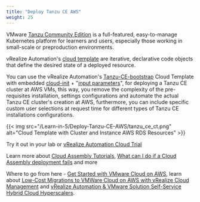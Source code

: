 ```yaml
---
title: "Deploy Tanzu CE AWS"
weight: 25
---
```


VMware [Tanzu Community Edition](https://tanzucommunityedition.io/) is a full-featured, easy-to-manage Kubernetes platform for learners and users, especially those working in small-scale or preproduction environments.

vRealize Automation's [cloud template](/Design/Cloud_Templates/) are iterative, declarative code objects that define the desired state of a deployed resource.

You can use the vRealize Automation's [Tanzu-CE-bootstrap](https://gitlab.com/moffzilla/tanzuce-bootstrap) Cloud Template with embedded [cloud-init](https://cloud-init.io/) + "[input parameters](https://docs.vmware.com/en/vRealize-Automation/services/Using-and-Managing-Cloud-Assembly/GUID-6BA1DA96-5C20-44BF-9C81-F8132B9B4872.html?hWord=N4IghgNiBcIJYDsAOBXALgZxAXyA)", for deploying a Tanzu CE cluster at AWS VMs, this way, you remove the complexity of the pre-requisites installation, settings configurations and automate the actual Tanzu CE cluster's creation at AWS, furthermore, you can include specific custom user selections at request time for different types of Tanzu CE installations configurations.

{{< img src="/Learn-in-5/Deploy-Tanzu-CE-AWS/tanzu_ce_ct.png" alt="Cloud Template with Cluster and Instance AWS RDS Resources" >}}

Try it out in your lab or [vRealize Automation Cloud Trial](https://www.vmware.com/products/vrealize-automation.html)<br>

Learn more about [Cloud Assembly Tutorials](https://docs.vmware.com/en/vRealize-Automation/services/Using-and-Managing-Cloud-Assembly/GUID-DB7DC86A-8936-411D-B586-0724171FFB40.html), [What can I do if a Cloud Assembly deployment fails](https://docs.vmware.com/en/vRealize-Automation/services/Using-and-Managing-Cloud-Assembly/GUID-970CA971-65B7-4747-BF35-A54C1C0B849B.html) and more

Where to go from here - [Get Started with VMware Cloud on AWS](https://www.vmware.com/products/vmc-on-aws/get-started.html??src=ps_622b0c40e1e21&cid=7012H000001lI5H&gclid=CjwKCAjw0a-SBhBkEiwApljU0rgQijDsy5zuVU1DvGbH80auGejS-3CINy58fK0SpvRxHwzbfVVw7RoC2n8QAvD_BwE&gclsrc=aw.ds), learn about [Low-Cost Migrations to VMWare Cloud on AWS with vRealize Cloud Management](https://blogs.vmware.com/management/2021/06/low-cost-migrations-to-vmware-cloud-on-aws-with-vrealize.html) and [vRealize Automation & VMware Solution Self-Service Hybrid Cloud Hyperscalers](https://blogs.vmware.com/management/2021/05/vra-hyperscalers.html).


